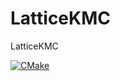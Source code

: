 # LatticeKMC
LatticeKMC

[![CMake](https://github.com/zhucongx/LatticeKMC/actions/workflows/cmake.yml/badge.svg?branch=main&event=release)](https://github.com/zhucongx/LatticeKMC/actions/workflows/cmake.yml)
